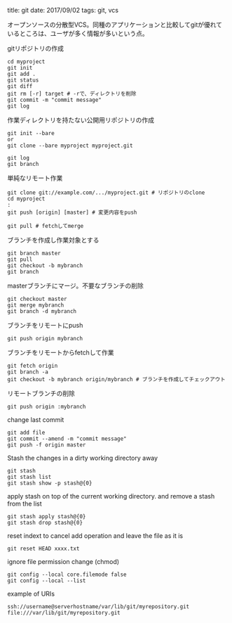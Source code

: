title: git
date: 2017/09/02
tags: git, vcs

オープンソースの分散型VCS。同種のアプリケーションと比較してgitが優れているところは、ユーザが多く情報が多いという点。

gitリポジトリの作成

	cd myproject
	git init
	git add .
	git status
	git diff
	git rm [-r] target # -rで、ディレクトリを削除
	git commit -m "commit message"
	git log

作業ディレクトリを持たない公開用リポジトリの作成

	git init --bare
	or
	git clone --bare myproject myproject.git
	
	git log
	git branch


単純なリモート作業

	git clone git://example.com/.../myproject.git # リポジトリのclone
	cd myproject
	:
	git push [origin] [master] # 変更内容をpush
	
	git pull # fetchしてmerge

ブランチを作成し作業対象とする

	git branch master
	git pull
	git checkout -b mybranch
	git branch

masterブランチにマージ。不要なブランチの削除

	git checkout master
	git merge mybranch
	git branch -d mybranch

ブランチをリモートにpush

	git push origin mybranch

ブランチをリモートからfetchして作業

	git fetch origin
	git branch -a
	git checkout -b mybranch origin/mybranch # ブランチを作成してチェックアウト

リモートブランチの削除

	git push origin :mybranch

change last commit

	git add file
	git commit --amend -m "commit message"
	git push -f origin master

Stash the changes in a dirty working directory away

	git stash
	git stash list
	git stash show -p stash@{0}

apply stash on top of the current working directory. and remove a stash from the list

	git stash apply stash@{0}
	git stash drop stash@{0}

reset indext to cancel add operation and leave the file as it is

	git reset HEAD xxxx.txt

ignore file permission change (chmod)

	git config --local core.filemode false
	git config --local --list

example of URIs

	ssh://username@serverhostname/var/lib/git/myrepository.git
	file:///var/lib/git/myrepository.git
